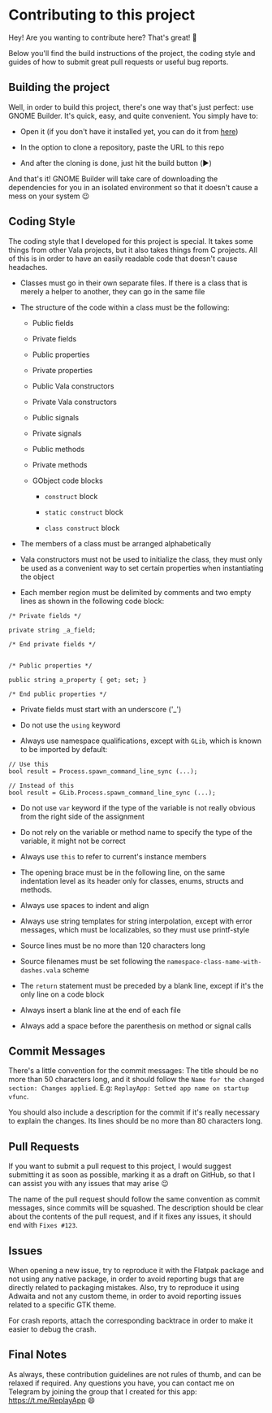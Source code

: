 # Contributing to this project

Hey! Are you wanting to contribute here? That's great! 🎉️

Below you'll find the build instructions of the project, the coding style and guides of how to submit great pull requests or  useful bug reports.

## Building the project

Well, in order to build this project, there's one way that's just perfect: use GNOME Builder. It's quick, easy, and quite convenient. You simply have to:

- Open it (if you don't have it installed yet, you can do it from [here](https://flathub.org/apps/details/org.gnome.Builder))

- In the option to clone a repository, paste the URL to this repo

- And after the cloning is done, just hit the build button (▶️)

And that's it! GNOME Builder will take care of downloading the dependencies for you in an isolated environment so that it doesn't cause a mess on your system 😉️

## Coding Style

The coding style that I developed for this project is special. It takes some things from other Vala projects, but it also takes things from C projects. All of this is in order to have an easily readable code that doesn't cause headaches.

- Classes must go in their own separate files. If there is a class that is merely a helper to another, they can go in the same file

- The structure of the code within a class must be the following:

  - Public fields

  - Private fields

  - Public properties

  - Private properties

  - Public Vala constructors

  - Private Vala constructors

  - Public signals

  - Private signals

  - Public methods

  - Private methods

  - GObject code blocks

    - `construct` block

    - `static construct` block

    - `class construct` block

- The members of a class must be arranged alphabetically

- Vala constructors must not be used to initialize the class, they must only be used as a convenient way to set certain properties when instantiating the object

- Each member region must be delimited by comments and two empty lines as shown in the following code block:

```vala
/* Private fields */

private string _a_field;

/* End private fields */


/* Public properties */

public string a_property { get; set; }

/* End public properties */
```

- Private fields must start with an underscore ('_')

- Do not use the `using` keyword

- Always use namespace qualifications, except with `GLib`, which is known to be imported by default:

```vala
// Use this
bool result = Process.spawn_command_line_sync (...);

// Instead of this
bool result = GLib.Process.spawn_command_line_sync (...);
```

- Do not use `var` keyword if the type of the variable is not really obvious from the right side of the assignment

- Do not rely on the variable or method name to specify the type of the variable, it might not be correct

- Always use `this` to refer to current's instance members

- The opening brace must be in the following line, on the same indentation level as its header only for classes, enums, structs and methods.

- Always use spaces to indent and align

- Always use string templates for string interpolation, except with error messages, which must be localizables, so they must use printf-style

- Source lines must be no more than 120 characters long

- Source filenames must be set following the `namespace-class-name-with-dashes.vala` scheme

- The `return` statement must be preceded by a blank line, except if it's the only line on a code block

- Always insert a blank line at the end of each file

- Always add a space before the parenthesis on method or signal calls

## Commit Messages

There's a little convention for the commit messages: The title should be no more than 50 characters long, and it should follow the `Name for the changed section: Changes applied`. E.g: `ReplayApp: Setted app name on startup vfunc`.

You should also include a description for the commit if it's really necessary to explain the changes. Its lines should be no more than 80 characters long.

## Pull Requests

If you want to submit a pull request to this project, I would suggest submitting it as soon as possible, marking it as a draft on GitHub, so that I can assist you with any issues that may arise 😉️

The name of the pull request should follow the same convention as commit messages, since commits will be squashed. The description should be clear about the contents of the pull request, and if it fixes any issues, it should end with `Fixes #123`.

## Issues

When opening a new issue, try to reproduce it with the Flatpak package and not using any native package, in order to avoid reporting bugs that are directly related to packaging mistakes. Also, try to reproduce it using Adwaita and not any custom theme, in order to avoid reporting issues related to a specific GTK theme.

For crash reports, attach the corresponding backtrace in order to make it easier to debug the crash.

## Final Notes

As always, these contribution guidelines are not rules of thumb, and can be relaxed if required. Any questions you have, you can contact me on Telegram by joining the group that I created for this app: https://t.me/ReplayApp 😄️
